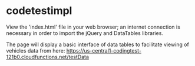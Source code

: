 # codetestimpl


View the 'index.html' file in your web browser; an internet connection is necessary in order to import the jQuery and DataTables libraries.

The page will display a basic interface of data tables to facilitate viewing of vehicles data from here: <https://us-central1-codingtest-121b0.cloudfunctions.net/testData>
